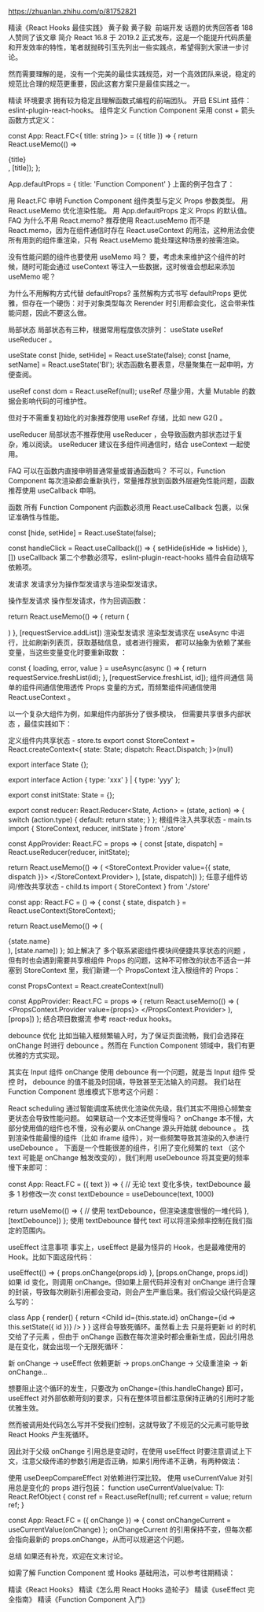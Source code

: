 https://zhuanlan.zhihu.com/p/81752821

精读《React Hooks 最佳实践》
黄子毅
黄子毅
​
前端开发 话题的优秀回答者
188 人赞同了该文章
简介
React 16.8 于 2019.2 正式发布，这是一个能提升代码质量和开发效率的特性，笔者就抛砖引玉先列出一些实践点，希望得到大家进一步讨论。

然而需要理解的是，没有一个完美的最佳实践规范，对一个高效团队来说，稳定的规范比合理的规范更重要，因此这套方案只是最佳实践之一。

精读
环境要求
拥有较为稳定且理解函数式编程的前端团队。
开启 ESLint 插件：eslint-plugin-react-hooks。
组件定义
Function Component 采用 const + 箭头函数方式定义：

const App: React.FC<{ title: string }> = ({ title }) => {
  return React.useMemo(() => <div>{title}</div>, [title]);
};

App.defaultProps = {
  title: 'Function Component'
}
上面的例子包含了：

用 React.FC 申明 Function Component 组件类型与定义 Props 参数类型。
用 React.useMemo 优化渲染性能。
用 App.defaultProps 定义 Props 的默认值。
FAQ
为什么不用 React.memo?
推荐使用 React.useMemo 而不是 React.memo，因为在组件通信时存在 React.useContext 的用法，这种用法会使所有用到的组件重渲染，只有 React.useMemo 能处理这种场景的按需渲染。

没有性能问题的组件也要使用 useMemo 吗？
要，考虑未来维护这个组件的时候，随时可能会通过 useContext 等注入一些数据，这时候谁会想起来添加 useMemo 呢？

为什么不用解构方式代替 defaultProps?
虽然解构方式书写 defaultProps 更优雅，但存在一个硬伤：对于对象类型每次 Rerender 时引用都会变化，这会带来性能问题，因此不要这么做。

局部状态
局部状态有三种，根据常用程度依次排列： useState useRef useReducer 。

useState
const [hide, setHide] = React.useState(false);
const [name, setName] = React.useState('BI');
状态函数名要表意，尽量聚集在一起申明，方便查阅。

useRef
const dom = React.useRef(null);
useRef 尽量少用，大量 Mutable 的数据会影响代码的可维护性。

但对于不需重复初始化的对象推荐使用 useRef 存储，比如 new G2() 。

useReducer
局部状态不推荐使用 useReducer ，会导致函数内部状态过于复杂，难以阅读。 useReducer 建议在多组件间通信时，结合 useContext 一起使用。

FAQ
可以在函数内直接申明普通常量或普通函数吗？
不可以，Function Component 每次渲染都会重新执行，常量推荐放到函数外层避免性能问题，函数推荐使用 useCallback 申明。

函数
所有 Function Component 内函数必须用 React.useCallback 包裹，以保证准确性与性能。

const [hide, setHide] = React.useState(false);
  
const handleClick = React.useCallback(() => {
  setHide(isHide => !isHide)
}, [])
useCallback 第二个参数必须写，eslint-plugin-react-hooks 插件会自动填写依赖项。

发请求
发请求分为操作型发请求与渲染型发请求。

操作型发请求
操作型发请求，作为回调函数：

return React.useMemo(() => {
  return (
    <div onClick={requestService.addList} />
  )
}, [requestService.addList])
渲染型发请求
渲染型发请求在 useAsync 中进行，比如刷新列表页，获取基础信息，或者进行搜索， 都可以抽象为依赖了某些变量，当这些变量变化时要重新取数 ：

const { loading, error, value } = useAsync(async () => {
  return requestService.freshList(id);
}, [requestService.freshList, id]);
组件间通信
简单的组件间通信使用透传 Props 变量的方式，而频繁组件间通信使用 React.useContext 。

以一个复杂大组件为例，如果组件内部拆分了很多模块， 但需要共享很多内部状态 ，最佳实践如下：

定义组件内共享状态 - store.ts
export const StoreContext = React.createContext<{
  state: State;
  dispatch: React.Dispatch<Action>;
}>(null)

export interface State {};

export interface Action { type: 'xxx' } | { type: 'yyy' };

export const initState: State = {};

export const reducer: React.Reducer<State, Action> = (state, action) => {
  switch (action.type) {
    default:
      return state;
  }
};
根组件注入共享状态 - main.ts
import { StoreContext, reducer, initState } from './store'

const AppProvider: React.FC = props => {
  const [state, dispatch] = React.useReducer(reducer, initState);

  return React.useMemo(() => (
    <StoreContext.Provider value={{ state, dispatch }}>
      <App />
    </StoreContext.Provider>
  ), [state, dispatch])
};
任意子组件访问/修改共享状态 - child.ts
import { StoreContext } from './store'

const app: React.FC = () => {
  const { state, dispatch } = React.useContext(StoreContext);
  
  return React.useMemo(() => (
    <div>{state.name}</div>
  ), [state.name])
};
如上解决了 多个联系紧密组件模块间便捷共享状态的问题 ，但有时也会遇到需要共享根组件 Props 的问题，这种不可修改的状态不适合一并塞到 StoreContext 里，我们新建一个 PropsContext 注入根组件的 Props：

const PropsContext = React.createContext<Props>(null)

const AppProvider: React.FC<Props> = props => {
  return React.useMemo(() => (
    <PropsContext.Provider value={props}>
      <App />
    </PropsContext.Provider>
  ), [props])
};
结合项目数据流
参考 react-redux hooks。

debounce 优化
比如当输入框频繁输入时，为了保证页面流畅，我们会选择在 onChange 时进行 debounce 。然而在 Function Component 领域中，我们有更优雅的方式实现。

其实在 Input 组件 onChange 使用 debounce 有一个问题，就是当 Input 组件 受控 时， debounce 的值不能及时回填，导致甚至无法输入的问题。
我们站在 Function Component 思维模式下思考这个问题：

React scheduling 通过智能调度系统优化渲染优先级，我们其实不用担心频繁变更状态会导致性能问题。
如果联动一个文本还觉得慢吗？ onChange 本不慢，大部分使用值的组件也不慢，没有必要从 onChange 源头开始就 debounce 。
找到渲染性能最慢的组件（比如 iframe 组件），对一些频繁导致其渲染的入参进行useDebounce 。
下面是一个性能很差的组件，引用了变化频繁的 text （这个 text 可能是 onChange 触发改变的），我们利用 useDebounce 将其变更的频率慢下来即可：

const App: React.FC = ({ text }) => {
  // 无论 text 变化多快，textDebounce 最多 1 秒修改一次
  const textDebounce = useDebounce(text, 1000)
  
  return useMemo(() => {
    // 使用 textDebounce，但渲染速度很慢的一堆代码
  }, [textDebounce])
};
使用 textDebounce 替代 text 可以将渲染频率控制在我们指定的范围内。

useEffect 注意事项
事实上，useEffect 是最为怪异的 Hook，也是最难使用的 Hook。比如下面这段代码：

useEffect(() => {
  props.onChange(props.id)
}, [props.onChange, props.id])
如果 id 变化，则调用 onChange。但如果上层代码并没有对 onChange 进行合理的封装，导致每次刷新引用都会变动，则会产生严重后果。我们假设父级代码是这么写的：

class App {
  render() {
    return <Child id={this.state.id} onChange={id => this.setState({ id })} />
  }
}
这样会导致死循环。虽然看上去 <App> 只是将更新 id 的时机交给了子元素 <Child>，但由于 onChange 函数在每次渲染时都会重新生成，因此引用总是在变化，就会出现一个无限死循环：

新 onChange -> useEffect 依赖更新 -> props.onChange -> 父级重渲染 -> 新 onChange...

想要阻止这个循环的发生，只要改为 onChange={this.handleChange} 即可，useEffect 对外部依赖苛刻的要求，只有在整体项目都注意保持正确的引用时才能优雅生效。

然而被调用处代码怎么写并不受我们控制，这就导致了不规范的父元素可能导致 React Hooks 产生死循环。

因此对于父级 onChange 引用总是变动时，在使用 useEffect 时要注意调试上下文，注意父级传递的参数引用是否正确，如果引用传递不正确，有两种做法：

使用 useDeepCompareEffect 对依赖进行深比较。
使用 useCurrentValue 对引用总是变化的 props 进行包装：
function useCurrentValue<T>(value: T): React.RefObject<T> {
  const ref = React.useRef(null);
  ref.current = value;
  return ref;
}

const App: React.FC = ({ onChange }) => {
  const onChangeCurrent = useCurrentValue(onChange)
};
onChangeCurrent 的引用保持不变，但每次都会指向最新的 props.onChange，从而可以规避这个问题。

总结
如果还有补充，欢迎在文末讨论。

如需了解 Function Component 或 Hooks 基础用法，可以参考往期精读：

精读《React Hooks》
精读《怎么用 React Hooks 造轮子》
精读《useEffect 完全指南》
精读《Function Component 入门》
